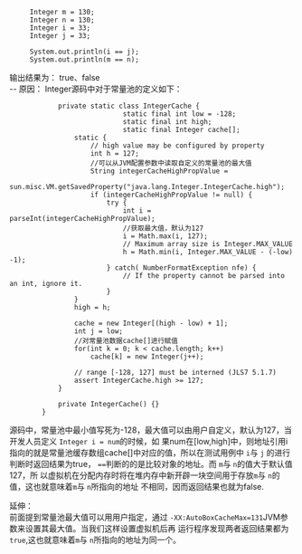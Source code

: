          Integer m = 130;
         Integer n = 130;
         Integer i = 33;
         Integer j = 33;
 
         System.out.println(i == j);
         System.out.println(m == n);
         
输出结果为： true、false   
-- 原因：
Integer源码中对于常量池的定义如下： 
        
        
                private static class IntegerCache {
                                static final int low = -128;
                                static final int high;
                                static final Integer cache[];
                    static {
                        // high value may be configured by property
                        int h = 127;
                        //可以从JVM配置参数中读取自定义的常量池的最大值
                        String integerCacheHighPropValue =
                            sun.misc.VM.getSavedProperty("java.lang.Integer.IntegerCache.high");
                        if (integerCacheHighPropValue != null) {
                            try {
                                int i = parseInt(integerCacheHighPropValue);
                                //获取最大值，默认为127
                                i = Math.max(i, 127);
                                // Maximum array size is Integer.MAX_VALUE
                                h = Math.min(i, Integer.MAX_VALUE - (-low) -1);
                            } catch( NumberFormatException nfe) {
                                // If the property cannot be parsed into an int, ignore it.
                            }
                    }
                    high = h;
        
                    cache = new Integer[(high - low) + 1];
                    int j = low;
                    //对常量池数据cache[]进行赋值
                    for(int k = 0; k < cache.length; k++)
                        cache[k] = new Integer(j++);
        
                    // range [-128, 127] must be interned (JLS7 5.1.7)
                    assert IntegerCache.high >= 127;
                }
        
                private IntegerCache() {}
            }    
            
            
源码中，常量池中最小值写死为-128，最大值可以由用户自定义，默认为127，当开发人员定义 `Integer i = num`的时候，如
果num在[low,high]中，则地址引用i指向的就是常量池缓存数组cache[]中对应的值，所以在测试用例中 `i`与  `j`  的进行判断时返回结果为true， `==`判断的的是比较对象的地址。而 `m`与 `n`的值大于默认值127，所
以虚拟机在分配内存时将在堆内存中新开辟一块空间用于存放`m`与 `n`的值，这也就意味着`m`与 `n`所指向的地址
 不相同，因而返回结果也就为false.
 
延伸：  
前面提到常量池最大值可以用用户指定，通过 `-XX:AutoBoxCacheMax=131`JVM参数来设置其最大值。当我们这样设置虚拟机后再
运行程序发现两者返回结果都为 `true`,这也就意味着`m`与 `n`所指向的地址为同一个。
